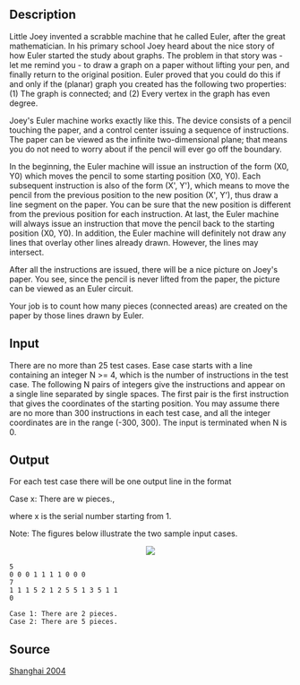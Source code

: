 <h2>Description</h2><p>Little Joey invented a scrabble machine that he called Euler, after the great mathematician. In his primary school Joey heard about the nice story of how Euler started the study about graphs. The problem in that story was - let me remind you - to draw a graph on a paper without lifting your pen, and finally return to the original position. Euler proved that you could do this if and only if the (planar) graph you created has the following two properties: (1) The graph is connected; and (2) Every vertex in the graph has even degree. 
</p>


Joey's Euler machine works exactly like this. The device consists of a pencil touching the paper, and a control center issuing a sequence of instructions. The paper can be viewed as the infinite two-dimensional plane; that means you do not need to worry about if the pencil will ever go off the boundary. 

In the beginning, the Euler machine will issue an instruction of the form (X0, Y0) which moves the pencil to some starting position (X0, Y0). Each subsequent instruction is also of the form (X', Y'), which means to move the pencil from the previous position to the new position (X', Y'), thus draw a line segment on the paper. You can be sure that the new position is different from the previous position for each instruction. At last, the Euler machine will always issue an instruction that move the pencil back to the starting position (X0, Y0). In addition, the Euler machine will definitely not draw any lines that overlay other lines already drawn. However, the lines may intersect. 

After all the instructions are issued, there will be a nice picture on Joey's paper. You see, since the pencil is never lifted from the paper, the picture can be viewed as an Euler circuit. 

Your job is to count how many pieces (connected areas) are created on the paper by those lines drawn by Euler. 
<h2>Input</h2><p>There are no more than 25 test cases. Ease case starts with a line containing an integer N &gt;= 4, which is the number of instructions in the test case. The following N pairs of integers give the instructions and appear on a single line separated by single spaces. The first pair is the first instruction that gives the coordinates of the starting position. You may assume there are no more than 300 instructions in each test case, and all the integer coordinates are in the range (-300, 300). The input is terminated when N is 0. </p><h2>Output</h2><p>For each test case there will be one output line in the format 
</p>
Case x: There are w pieces., 

where x is the serial number starting from 1. 

Note: The figures below illustrate the two sample input cases. 
<center><img src="images/2284_1.jpg"></center><pre><code class="language-input1">5
0 0 0 1 1 1 1 0 0 0
7
1 1 1 5 2 1 2 5 5 1 3 5 1 1
0
</code></pre><pre><code class="language-output1">Case 1: There are 2 pieces.
Case 2: There are 5 pieces.
</code></pre><h2>Source</h2><a href="searchproblem?field=source&amp;key=Shanghai+2004">Shanghai 2004</a>